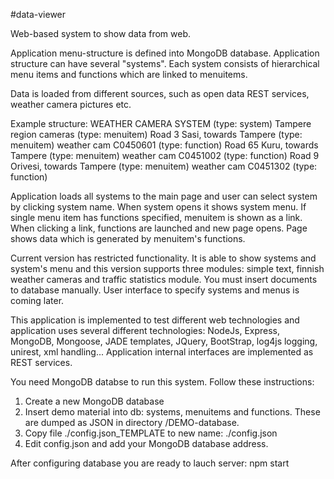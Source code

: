 #data-viewer

Web-based system to show data from web. 

Application menu-structure is defined into MongoDB database. Application 
structure can have several "systems". Each system consists of hierarchical 
menu items and functions which are linked to menuitems.

Data is loaded from different sources, such as open data REST services, 
weather camera pictures etc.

Example structure:
WEATHER CAMERA SYSTEM (type: system)
	Tampere region cameras (type: menuitem)
		Road 3 Sasi, towards Tampere (type: menuitem)
			weather cam C0450601 (type: function)
		Road 65 Kuru, towards Tampere (type: menuitem)
			weather cam C0451002 (type: function)
		Road 9 Orivesi, towards Tampere  (type: menuitem)
			weather cam C0451302 (type: function)

Application loads all systems to the main page and user can select system
by clicking system name. When system opens it shows system menu. If single 
menu item has functions specified, menuitem is shown as a link. When clicking 
a link, functions are launched and new page opens. Page shows data which 
is generated by menuitem's functions.

Current version has restricted functionality. It is able to show systems and 
system's menu and this version supports three modules: simple text,
 finnish weather cameras and traffic statistics module. 
 You must insert documents to database manually. User interface to specify
 systems and menus is coming later.
		
This application is implemented to test different web technologies and application 
uses several different technologies: NodeJs, Express, MongoDB, Mongoose, 
JADE templates, JQuery, BootStrap, log4js logging, unirest, xml handling... 
Application internal interfaces are implemented as REST services.

You need MongoDB databse to run this system. Follow these instructions:
1. Create a new MongoDB database
2. Insert demo material into db: systems, menuitems and functions. These are dumped
as JSON in directory /DEMO-database.
3. Copy file ./config.json_TEMPLATE to new name: ./config.json
4. Edit config.json and add your MongoDB database address.

After configuring database you are ready to lauch server: npm start